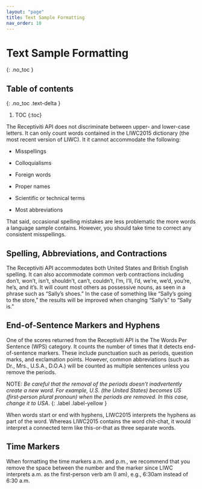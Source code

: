 ```yaml
---
layout: "page"
title: Text Sample Formatting
nav_order: 10
---
```


# Text Sample Formatting
{: .no_toc }

## Table of contents
{: .no_toc .text-delta }

1. TOC
{:toc}

The Receptiviti API does not discriminate between upper- and lower-case letters. It can only count words contained in the LIWC2015 dictionary (the most recent version of LIWC). It it cannot accommodate the following:

- Misspellings

- Colloquialisms

- Foreign words

- Proper names

- Scientific or technical terms

- Most abbreviations

That said, occasional spelling mistakes are less problematic the more words a language sample contains. However, you should take time to correct any consistent misspellings.

## Spelling, Abbreviations, and Contractions

The Receptiviti API accommodates both United States and British English spelling. It can also accommodate common verb contractions including don’t, won’t, isn’t, shouldn’t, can’t, couldn’t, I’m, I’ll, I’d, we’re, we’d, you’re, he’s, and it’s. It will count most others as possessive nouns, as seen in a phrase such as “Sally’s shoes.” In the case of something like “Sally’s going to the store,” the results will be improved when changing “Sally’s” to “Sally is.”

## End-of-Sentence Markers and Hyphens

One of the scores returned from the Receptiviti API is the The Words Per Sentence (WPS) category. It counts the number of times that it detects end-of-sentence markers. These include punctuation such as periods, question marks, and exclamation points. However, common abbreviations (such as Dr., Mrs., U.S.A., D.O.A.) will be counted as multiple sentences unless you remove the periods.

NOTE: _Be careful that the removal of the periods doesn’t inadvertently create a new word. For example, U.S. (the United States) becomes US (first-person plural pronoun) when the periods are removed. In this case, change it to USA_.
{: .label .label-yellow }


When words start or end with hyphens, LIWC2015 interprets the hyphens as part of the word. Whereas LIWC2015 contains the word chit-chat, it would interpret a connected term like this-or-that as three separate words.

## Time Markers

When formatting the time markers a.m. and p.m., we recommend that you remove the space between the number and the marker since LIWC interprets a.m. as the first-person verb am (I am), e.g., 6:30am instead of 6:30 a.m.
